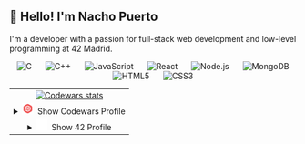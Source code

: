 ## 👋 Hello! I'm Nacho Puerto
<p>
I'm a developer with a passion for full-stack web development and low-level programming at 42 Madrid.
</p>

<div align="center">

<img src="https://cdn.jsdelivr.net/gh/devicons/devicon/icons/c/c-original.svg" width="40" alt="C" style="margin: 0 10px;" />
<img src="https://cdn.jsdelivr.net/gh/devicons/devicon/icons/cplusplus/cplusplus-original.svg" width="40" alt="C++" style="margin: 0 10px;" />
<img src="https://cdn.jsdelivr.net/gh/devicons/devicon/icons/javascript/javascript-original.svg" width="40" alt="JavaScript" style="margin: 0 10px;" />
<img src="https://cdn.jsdelivr.net/gh/devicons/devicon/icons/react/react-original.svg" width="40" alt="React" style="margin: 0 10px;" />
<img src="https://cdn.jsdelivr.net/gh/devicons/devicon/icons/nodejs/nodejs-original.svg" width="40" alt="Node.js" style="margin: 0 10px;" />
<img src="https://cdn.jsdelivr.net/gh/devicons/devicon/icons/mongodb/mongodb-original.svg" width="40" alt="MongoDB" style="margin: 0 10px;" />
<img src="https://cdn.jsdelivr.net/gh/devicons/devicon/icons/html5/html5-original.svg" width="40" alt="HTML5" style="margin: 0 10px;" />
<img src="https://cdn.jsdelivr.net/gh/devicons/devicon/icons/css3/css3-original.svg" width="40" alt="CSS3" style="margin: 0 10px;" />

</div>



<table align="center">
  <tr>
    <td align="center">
        <a href="https://leetcode.com/u/nachopuerto95/">
          <img src="https://leetcard.jacoblin.cool/Nachopuerto95?theme=nord" alt="Codewars stats" />
        </a>
    </td>
  </tr>
  <tr>
    <td align="center">
      <details>
        <summary><img src="assets/5387632.png" width="20" color="white" alt="42 Logo" />&nbsp; Show Codewars Profile</summary>
        <a href="https://www.codewars.com/users/Nachopuerto95">
          <img src="https://github.r2v.ch/codewars?user=Nachopuerto95&top_languages=true&bg=%23111111&stroke=%23e0e0e0&text=%23e0e0e0" alt="Codewars stats" />
        </a>
      </details>
    </td>
  </tr>
  <tr>
    <td align="center">
     <details>
       <summary align="middle" ><img src="assets/42-logo.svg" width="20" color="white" alt="42 Logo" />&nbsp; Show 42 Profile</summary>
       <a href="https://github.com/oakoudad/badge42">
              <img src="https://badge.mediaplus.ma/darkblue/jpuerto-?1337Badge=off&UM6P=off" alt="jpuerto-'s 42 stats" />
        </a>
    </details>
    </td>
  </tr>
</table>
